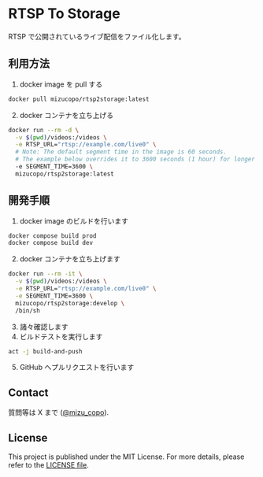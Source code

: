 # RTSP To Storage

RTSP で公開されているライブ配信をファイル化します。

## 利用方法

1. docker image を pull する

```sh
docker pull mizucopo/rtsp2storage:latest
```

2. docker コンテナを立ち上げる

```sh
docker run --rm -d \
  -v $(pwd)/videos:/videos \
  -e RTSP_URL="rtsp://example.com/live0" \
  # Note: The default segment time in the image is 60 seconds.
  # The example below overrides it to 3600 seconds (1 hour) for longer segments.
  -e SEGMENT_TIME=3600 \
  mizucopo/rtsp2storage:latest
```

## 開発手順

1. docker image のビルドを行います

```sh
docker compose build prod
docker compose build dev
```

2. docker コンテナを立ち上げます

```sh
docker run --rm -it \
  -v $(pwd)/videos:/videos \
  -e RTSP_URL="rtsp://example.com/live0" \
  -e SEGMENT_TIME=3600 \
  mizucopo/rtsp2storage:develop \
  /bin/sh
```

3. 諸々確認します
4. ビルドテストを実行します

```sh
act -j build-and-push
```

5. GitHub へプルリクエストを行います

## Contact

質問等は X まで ([@mizu_copo](https://twitter.com/mizu_copo)).

## License

This project is published under the MIT License. For more details, please refer to the [LICENSE file](/LICENSE).
